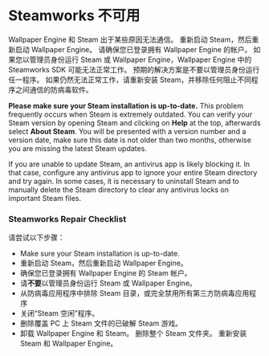# Steamworks 不可用

Wallpaper Engine 和 Steam 出于某些原因无法通信。 重新启动 Steam，然后重新启动 Wallpaper Engine。 请确保您已登录拥有 Wallpaper Engine 的帐户。 如果您以管理员身份运行 Steam 或 Wallpaper Engine，Wallpaper Engine 中的 Steamworks SDK 可能无法正常工作。 预期的解决方案是不要以管理员身份运行任一程序。 如果仍然无法正常工作，请重新安装 Steam，并移除任何阻止不同程序之间通信的防病毒软件。

**Please make sure your Steam installation is up-to-date.** This problem frequently occurs when Steam is extremely outdated. You can verify your Steam version by opening Steam and clicking on **Help** at the top, afterwards select **About Steam**. You will be presented with a version number and a version date, make sure this date is not older than two months, otherwise you are missing the latest Steam updates.

If you are unable to update Steam, an antivirus app is likely blocking it. In that case, configure any antivirus app to ignore your entire Steam directory and try again. In some cases, it is necessary to uninstall Steam and to manually delete the Steam directory to clear any antivirus locks on important Steam files.

### Steamworks Repair Checklist

请尝试以下步骤：

* Make sure your Steam installation is up-to-date.
* 重新启动 Steam，然后重新启动 Wallpaper Engine。
* 确保您已登录拥有 Wallpaper Engine 的 Steam 帐户。
* 请**不要**以管理员身份运行 Steam 或 Wallpaper Engine。
* 从防病毒应用程序中排除 Steam 目录，或完全禁用所有第三方防病毒应用程序
* 关闭“Steam 空闲”程序。
* 删除覆盖 PC 上 Steam 文件的已破解 Steam 游戏。
* 卸载 Wallpaper Engine 和 Steam。 删除整个 Steam 文件夹。 重新安装 Steam 和 Wallpaper Engine。
